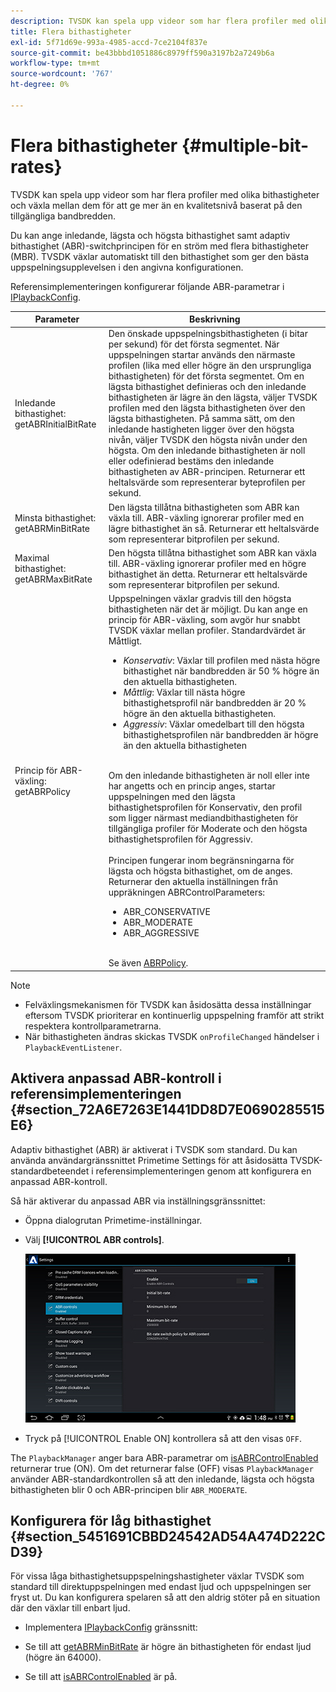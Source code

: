 ```yaml
---
description: TVSDK kan spela upp videor som har flera profiler med olika bithastigheter och växla mellan dem för att ge mer än en kvalitetsnivå baserat på den tillgängliga bandbredden.
title: Flera bithastigheter
exl-id: 5f71d69e-993a-4985-accd-7ce2104f837e
source-git-commit: be43bbbd1051886c8979ff590a3197b2a7249b6a
workflow-type: tm+mt
source-wordcount: '767'
ht-degree: 0%

---
```


# Flera bithastigheter {#multiple-bit-rates}

TVSDK kan spela upp videor som har flera profiler med olika bithastigheter och växla mellan dem för att ge mer än en kvalitetsnivå baserat på den tillgängliga bandbredden.

Du kan ange inledande, lägsta och högsta bithastighet samt adaptiv bithastighet (ABR)-switchprincipen för en ström med flera bithastigheter (MBR). TVSDK växlar automatiskt till den bithastighet som ger den bästa uppspelningsupplevelsen i den angivna konfigurationen.

Referensimplementeringen konfigurerar följande ABR-parametrar i [IPlaybackConfig](https://help.adobe.com/en_US/primetime/api/reference_implementation/android/javadoc/com/adobe/primetime/reference/config/IPlaybackConfig.html).

| Parameter | Beskrivning |
|--- |--- |
| Inledande bithastighet: getABRInitialBitRate | Den önskade uppspelningsbithastigheten (i bitar per sekund) för det första segmentet. När uppspelningen startar används den närmaste profilen (lika med eller högre än den ursprungliga bithastigheten) för det första segmentet.  Om en lägsta bithastighet definieras och den inledande bithastigheten är lägre än den lägsta, väljer TVSDK profilen med den lägsta bithastigheten över den lägsta bithastigheten. På samma sätt, om den inledande hastigheten ligger över den högsta nivån, väljer TVSDK den högsta nivån under den högsta. Om den inledande bithastigheten är noll eller odefinierad bestäms den inledande bithastigheten av ABR-principen.  Returnerar ett heltalsvärde som representerar byteprofilen per sekund. |
| Minsta bithastighet: getABRMinBitRate | Den lägsta tillåtna bithastigheten som ABR kan växla till. ABR-växling ignorerar profiler med en lägre bithastighet än så. Returnerar ett heltalsvärde som representerar bitprofilen per sekund. |
| Maximal bithastighet: getABRMaxBitRate | Den högsta tillåtna bithastighet som ABR kan växla till. ABR-växling ignorerar profiler med en högre bithastighet än detta. Returnerar ett heltalsvärde som representerar bitprofilen per sekund. |
| Princip för ABR-växling: getABRPolicy | Uppspelningen växlar gradvis till den högsta bithastigheten när det är möjligt. Du kan ange en princip för ABR-växling, som avgör hur snabbt TVSDK växlar mellan profiler. Standardvärdet är Måttligt. <ul><li>*Konservativ*: Växlar till profilen med nästa högre bithastighet när bandbredden är 50 % högre än den aktuella bithastigheten. </li><li>*Måttlig*: Växlar till nästa högre bithastighetsprofil när bandbredden är 20 % högre än den aktuella bithastigheten.</li><li>*Aggressiv*: Växlar omedelbart till den högsta bithastighetsprofilen när bandbredden är högre än den aktuella bithastigheten</li></ul><br/>Om den inledande bithastigheten är noll eller inte har angetts och en princip anges, startar uppspelningen med den lägsta bithastighetsprofilen för Konservativ, den profil som ligger närmast mediandbithastigheten för tillgängliga profiler för Moderate och den högsta bithastighetsprofilen för Aggressiv.<br/><br/>Principen fungerar inom begränsningarna för lägsta och högsta bithastighet, om de anges.  Returnerar den aktuella inställningen från uppräkningen ABRControlParameters: <ul><li>ABR_CONSERVATIVE</li><li>ABR_MODERATE </li><li>ABR_AGGRESSIVE</li></ul><br>Se även [ABRPolicy](https://help.adobe.com/en_US/primetime/api/psdk/javadoc/com/adobe/mediacore/ABRControlParameters.ABRPolicy.html). |

>[!NOTE]
>
>* Felväxlingsmekanismen för TVSDK kan åsidosätta dessa inställningar eftersom TVSDK prioriterar en kontinuerlig uppspelning framför att strikt respektera kontrollparametrarna.
>* När bithastigheten ändras skickas TVSDK `onProfileChanged` händelser i `PlaybackEventListener`.


## Aktivera anpassad ABR-kontroll i referensimplementeringen {#section_72A6E7263E1441DD8D7E0690285515E6}

Adaptiv bithastighet (ABR) är aktiverat i TVSDK som standard. Du kan använda användargränssnittet Primetime Settings för att åsidosätta TVSDK-standardbeteendet i referensimplementeringen genom att konfigurera en anpassad ABR-kontroll.

Så här aktiverar du anpassad ABR via inställningsgränssnittet:

* Öppna dialogrutan Primetime-inställningar.
* Välj **[!UICONTROL ABR controls]**.

   ![](assets/abr-configuration.jpg)

* Tryck på [!UICONTROL Enable ON] kontrollera så att den visas `OFF`.

The `PlaybackManager` anger bara ABR-parametrar om [isABRControlEnabled](https://help.adobe.com/en_US/primetime/api/reference_implementation/android/javadoc/com/adobe/primetime/reference/config/IPlaybackConfig.html) returnerar true (ON). Om det returnerar false (OFF) visas `PlaybackManager` använder ABR-standardkontrollen så att den inledande, lägsta och högsta bithastigheten blir 0 och ABR-principen blir `ABR_MODERATE`.

## Konfigurera för låg bithastighet {#section_5451691CBBD24542AD54A474D222CD39}

För vissa låga bithastighetsuppspelningshastigheter växlar TVSDK som standard till direktuppspelningen med endast ljud och uppspelningen ser fryst ut. Du kan konfigurera spelaren så att den aldrig stöter på en situation där den växlar till enbart ljud.

* Implementera [IPlaybackConfig](https://help.adobe.com/en_US/primetime/api/reference_implementation/android/javadoc/com/adobe/primetime/reference/config/IPlaybackConfig.html) gränssnitt:

* Se till att [getABRMinBitRate](https://help.adobe.com/en_US/primetime/api/reference_implementation/android/javadoc/com/adobe/primetime/reference/config/IPlaybackConfig.html#getABRMinBitRate()) är högre än bithastigheten för endast ljud (högre än 64000).
* Se till att [isABRControlEnabled](https://help.adobe.com/en_US/primetime/api/reference_implementation/android/javadoc/com/adobe/primetime/reference/config/IPlaybackConfig.html#isABRControlEnabled()) är på.
